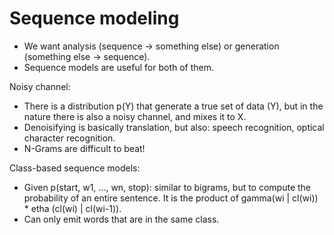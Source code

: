 # Sequence modeling

* We want analysis (sequence → something else) or generation (something else → sequence).
* Sequence models are useful for both of them.

Noisy channel:
* There is a distribution p(Y) that generate a true set of data (Y), but in the nature there is also a noisy channel, and mixes it to X.
* Denoisifying is basically translation, but also: speech recognition, optical character recognition.
* N-Grams are difficult to beat!

Class-based sequence models:
* Given p(start, w1, ..., wn, stop): similar to bigrams, but to compute the probability of an entire sentence. It is the product of gamma(wi | cl(wi)) * etha (cl(wi) | cl(wi-1)).
* Can only emit words that are in the same class.
